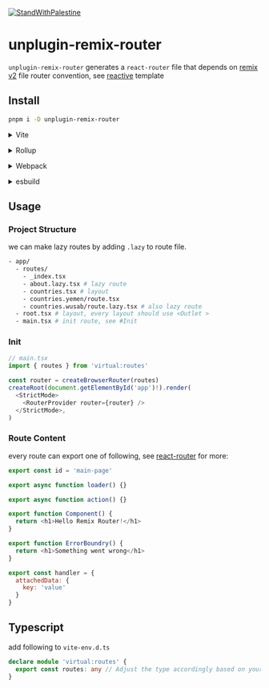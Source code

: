 [![StandWithPalestine](https://raw.githubusercontent.com/Safouene1/support-palestine-banner/master/StandWithPalestine.svg)](https://stand-with-palestine.org)

# unplugin-remix-router

`unplugin-remix-router` generates a `react-router` file that depends on [remix v2](https://remix.run/docs/en/main/file-conventions/routes) file router convention, see [reactive](https://github.com/ws-rush/reactive) template

## Install

```bash
pnpm i -D unplugin-remix-router
```

<details>
<summary>Vite</summary><br>

```ts
// vite.config.ts
import remixRouter from 'unplugin-remixRouter/vite'

export default defineConfig({
  plugins: [
    remixRouter({ /* options */ }),
  ],
})
```

Example: [`playground/`](./playground/)

<br></details>

<details>
<summary>Rollup</summary><br>

```ts
// rollup.config.js
import remixRouter from 'unplugin-remix-router/rollup'

export default {
  plugins: [
    remixRouter({ /* options */ }),
  ],
}
```

<br></details>

<details>
<summary>Webpack</summary><br>

```ts
// webpack.config.js
module.exports = {
  /* ... */
  plugins: [
    require('unplugin-remix-router/webpack')({ /* options */ })
  ]
}
```

<br></details>

<details>
<summary>esbuild</summary><br>

```ts
// esbuild.config.js
import { build } from 'esbuild'
import remixRouter from 'unplugin-remix-router/esbuild'

build({
  plugins: [remixRouter()],
})
```

<br></details>

## Usage

### Project Structure

we can make lazy routes by adding `.lazy` to route file.

```sh
- app/
  - routes/
    - _index.tsx
    - about.lazy.tsx # lazy route
    - countries.tsx # layout
    - countries.yemen/route.tsx
    - countries.wusab/route.lazy.tsx # also lazy route
  - root.tsx # layout, every layout should use <Outlet >
  - main.tsx # init route, see #Init
```

### Init

```js
// main.tsx
import { routes } from 'virtual:routes'

const router = createBrowserRouter(routes)
createRoot(document.getElementById('app')!).render(
  <StrictMode>
    <RouterProvider router={router} />
  </StrictMode>,
)
```

### Route Content

every route can export one of following, see [react-router](https://reactrouter.com/en/main) for more:

```js
export const id = 'main-page'

export async function loader() {}

export async function action() {}

export function Component() {
  return <h1>Hello Remix Router!</h1>
}

export function ErrorBoundry() {
  return <h1>Something went wrong</h1>
}

export const handler = {
  attachedData: {
    key: 'value'
  }
}
```

## Typescript

add following to `vite-env.d.ts`

```ts
declare module 'virtual:routes' {
  export const routes: any // Adjust the type accordingly based on your routes structure
}
```
